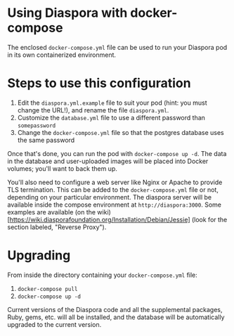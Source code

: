 # Using Diaspora with docker-compose

The enclosed `docker-compose.yml` file can be used to run your Diaspora
pod in its own containerized environment. 

# Steps to use this configuration

1. Edit the `diaspora.yml.example` file to suit your pod (hint: you must change the URL!),
   and rename the file `diaspora.yml`.
2. Customize the `database.yml` file to use a different password than `somepassword`
3. Change the `docker-compose.yml` file so that the postgres database uses the same password

Once that's done, you can run the pod with `docker-compose up -d`. The data in the database
and user-uploaded images will be placed into Docker volumes; you'll want to back them up. 

You'll also need to configure a web server like Nginx or Apache to provide TLS 
termination. This can be added to the `docker-compose.yml` file or not, depending 
on your particular environment. The diaspora server will be available inside the compose
environment at `http://diaspora:3000`. Some examples are available (on the wiki)[https://wiki.diasporafoundation.org/Installation/Debian/Jessie]
(look for the section labeled, "Reverse Proxy").

# Upgrading

From inside the directory containing your `docker-compose.yml` file:
1. `docker-compose pull`
2. `docker-compose up -d`

Current versions of the Diaspora code and all the supplemental packages, Ruby, gems, etc.
will all be installed, and the database will be automatically upgraded to the current 
version. 
